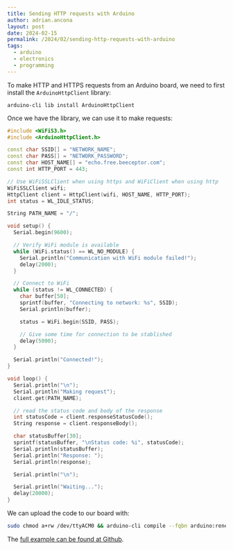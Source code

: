 ```yaml
---
title: Sending HTTP requests with Arduino
author: adrian.ancona
layout: post
date: 2024-02-15
permalink: /2024/02/sending-http-requests-with-arduino
tags:
  - arduino
  - electronics
  - programming
---
```


To make HTTP and HTTPS requests from an Arduino board, we need to first install the `ArduinoHttpClient` library:

```
arduino-cli lib install ArduinoHttpClient
```

Once we have the library, we can use it to make requests:

<!--more-->

```cpp
#include <WiFiS3.h>
#include <ArduinoHttpClient.h>

const char SSID[] = "NETWORK_NAME";
const char PASS[] = "NETWORK_PASSWORD";
const char HOST_NAME[] = "echo.free.beeceptor.com";
const int HTTP_PORT = 443;

// Use WiFiSSLClient when using https and WiFiClient when using http
WiFiSSLClient wifi;
HttpClient client = HttpClient(wifi, HOST_NAME, HTTP_PORT);
int status = WL_IDLE_STATUS;

String PATH_NAME = "/";

void setup() {
  Serial.begin(9600);

  // Verify WiFi module is available
  while (WiFi.status() == WL_NO_MODULE) {
    Serial.println("Communication with WiFi module failed!");
    delay(2000);
  }

  // Connect to WiFi
  while (status != WL_CONNECTED) {
    char buffer[50];
    sprintf(buffer, "Connecting to network: %s", SSID);
    Serial.println(buffer);

    status = WiFi.begin(SSID, PASS);

    // Give some time for connection to be stablished
    delay(5000);
  }

  Serial.println("Connected!");
}

void loop() {
  Serial.println("\n");
  Serial.println("Making request");
  client.get(PATH_NAME);

  // read the status code and body of the response
  int statusCode = client.responseStatusCode();
  String response = client.responseBody();

  char statusBuffer[30];
  sprintf(statusBuffer, "\nStatus code: %i", statusCode);
  Serial.println(statusBuffer);
  Serial.println("Response: ");
  Serial.println(response);

  Serial.println("\n");

  Serial.println("Waiting...");
  delay(20000);
}
```

We can upload the code to our board with:

```bash
sudo chmod a+rw /dev/ttyACM0 && arduino-cli compile --fqbn arduino:renesas_uno:unor4wifi . && arduino-cli upload -p /dev/ttyACM0 --fqbn arduino:renesas_uno:unor4wifi .
```

The [full example can be found at Github](https://github.com/soonick/ncona-code-samples/tree/master/sending-http-requests-with-arduino).
